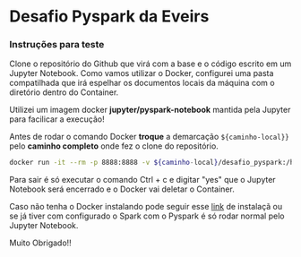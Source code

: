 # Desafio Pyspark da Eveirs

### Instruções para teste

Clone o repositório do Github que virá com a base e o código escrito em um Jupyter Notebook. Como vamos utilizar o Docker, configurei uma pasta compatilhada que irá espelhar os documentos locais da máquina com o diretório dentro do Container.

Utilizei um imagem docker **jupyter/pyspark-notebook** mantida pela Jupyter para facilicar a execução!

Antes de rodar o comando Docker **troque** a demarcação `${caminho-local}}` pelo **caminho completo** onde fez o clone do repositório.

```sh
docker run -it --rm -p 8888:8888 -v ${caminho-local}/desafio_pyspark:/home/jovyan/work jupyter/pyspark-notebook
```

Para sair é só executar o comando Ctrl + c e digitar "yes" que o Jupyter Notebook será encerrado e o Docker vai deletar o Container.

Caso não tenha o Docker instalando pode seguir esse [link]("https://docs.docker.com/engine/install/ubuntu/#install-using-the-repository") de instalaçã ou se já tiver com configurado o Spark com o Pyspark é só rodar normal pelo Jupyter Notebook.

Muito Obrigado!!
